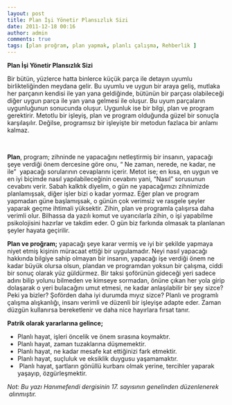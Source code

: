 ```yaml
---
layout: post
title: Plan İşi Yönetir Plansızlık Sizi
date: 2011-12-18 00:16
author: admin
comments: true
tags: [plan proğram, plan yapmak, planlı çalışma, Rehberlik ]
---
```

<strong>Plan İşi Yönetir Plansızlık Sizi</strong>

Bir bütün, yüzlerce hatta binlerce küçük parça ile detayın uyumlu birlikteliğinden meydana gelir. Bu uyumlu ve uygun bir araya geliş, mutlaka her parçanın kendisi ile yan yana geldiğinde, bütünün bir parçası olabileceği diğer uygun parça ile yan yana gelmesi ile oluşur. Bu uyum parçaların uygunluğunun sonucunda oluşur. Uygunluk ise bir bilgi, plan ve program gerektirir. Metotlu bir işleyiş, plan ve program olduğunda güzel bir sonuçla karşılaşılır. Değilse, programsız bir işleyişte bir metodun fazlaca bir anlamı kalmaz.

&nbsp;

<strong>Plan</strong>, program; zihninde ne yapacağını netleştirmiş bir insanın, yapacağı şeye verdiği önem dercesine göre onu, “ Ne zaman, nerede, ne kadar, ne ile”  yapacağı sorularının cevaplarını içerir. Metot ise; en kısa, en uygun ve en iyi biçimde nasıl yapılabileceğinin cevabını yani, “Nasıl” sorusunun cevabını verir.
Sabah kalktık diyelim, o gün ne yapacağımızı zihnimizde planlamışsak, diğer işler bizi o kadar yormaz. Eğer plan ve program yapmadan güne başlamışsak, o günün çok verimsiz ve rasgele şeyler yaparak geçme ihtimali yüksektir. Zihin, plan ve programla çalışırsa daha verimli olur. Bilhassa da yazılı komut ve uyarıcılarla zihin, o işi yapabilme psikolojisini hazırlar ve takdim eder. O gün biz farkında olmasak ta planlanan şeyler hayata geçirilir.
</br>

<strong>Plan ve proğram;</strong> yapacağı şeye karar vermiş ve iyi bir şekilde yapmaya niyet etmiş kişinin müracaat ettiği bir uygulamadır. Neyi nasıl yapacağı hakkında bilgiye sahip olmayan bir insanın, yapacağı işe verdiği önem ne kadar büyük olursa olsun, plandan ve programdan yoksun bir çalışma, ciddi bir sonuç olarak yüz güldürmez. Bir taksi şoförünün gideceği yeri sadece adını bilip yolunu bilmeden ve kimseye sormadan, önüne çıkan her yola girip dolaşarak o yeri bulacağını umut etmesi, ne kadar anlaşılabilir bir şey sizce? 
</br>Peki ya bizler? Şoförden daha iyi durumda mıyız sizce?
Planlı ve programlı çalışma alışkanlığı, insanı verimli ve düzenli bir işleyişe adapte eder. Zaman düzgün kullanırsa bereketlenir ve daha nice hayırlara fırsat tanır.

<strong>Patrik olarak yararlarına gelince;</strong>
<ul>
	<li>Planlı hayat, işleri öncelik ve önem sırasına koymaktır.</li>
	<li>Planlı hayat, zaman tuzaklarına düşmemektir.</li>
	<li>Planlı hayat, ne kadar mesafe kat ettiğinizi fark etmektir.</li>
	<li>Planlı hayat, suçluluk ve eksiklik duygusu yaşamamaktır.</li>
	<li> Planlı hayat, şartların gönüllü kurbanı olmak yerine, tercihler yaparak yaşayıp, özgürleşmektir.</li>
</ul>
<em>Not: Bu yazı Hanımefendi dergisinin 17. sayısının genelinden düzenlenerek  alınmıştır. </em>

<em>
</em>
